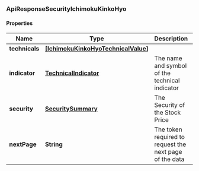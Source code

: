 ### ApiResponseSecurityIchimokuKinkoHyo

#### Properties
Name | Type | Description | Notes
------------ | ------------- | ------------- | -------------
**technicals** | [**[IchimokuKinkoHyoTechnicalValue]**](IchimokuKinkoHyoTechnicalValue.md) |  | [optional] 
**indicator** | [**TechnicalIndicator**](TechnicalIndicator.md) | The name and symbol of the technical indicator | [optional] 
**security** | [**SecuritySummary**](SecuritySummary.md) | The Security of the Stock Price | [optional] 
**nextPage** | **String** | The token required to request the next page of the data | [optional] 



